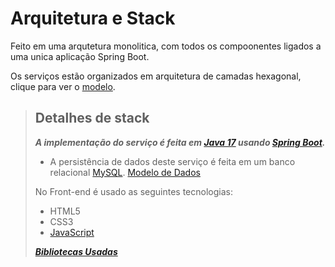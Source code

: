 # Arquitetura e Stack

Feito em uma arqutetura monolitica, com todos os compoonentes ligados a uma unica aplicação Spring Boot.

Os serviços estão organizados em arquitetura de camadas hexagonal, clique para ver o [modelo](https://user-images.githubusercontent.com/86073233/209199986-478711fc-afd2-47ae-8887-4e2a700dc5f9.png).

> ## Detalhes de stack   
> ***A implementação do serviço é feita em [Java 17](https://docs.oracle.com/en/java/javase/17/) usando [Spring Boot](https://docs.spring.io/spring-boot/docs/current/reference/htmlsingle/).*** 
> - A persistência de dados deste serviço é feita em um banco relacional [MySQL](https://dev.mysql.com/doc/). [Modelo de Dados]()  
> 
> No Front-end é usado as seguintes tecnologias:
> - HTML5
> - CSS3
> - [JavaScript](https://developer.mozilla.org/pt-BR/docs/Web/JavaScript)
>
> ***[Bibliotecas Usadas]()***
